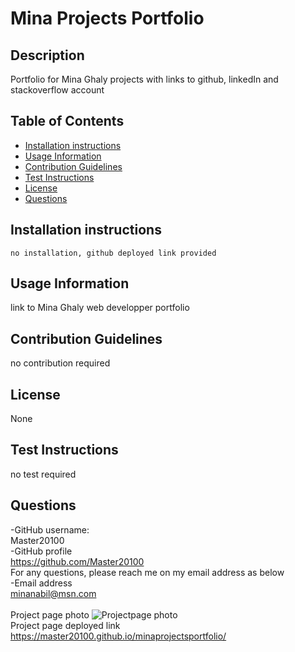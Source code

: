 # Mina Projects Portfolio





## Description
Portfolio for Mina Ghaly projects with links to github, linkedIn and stackoverflow account

## Table of Contents
- [Installation instructions](#installation-instructions)
- [Usage Information](#usage-information)
- [Contribution Guidelines](#contribution-guidelines)
- [Test Instructions](#test-instructions)
- [License](#license)
- [Questions](#questions)


## Installation instructions 
```no installation, github deployed link provided```

## Usage Information
link to Mina Ghaly web developper portfolio

## Contribution Guidelines
no contribution required

## License
None<br>


## Test Instructions
no test required

## Questions
-GitHub username:<br>Master20100<br>
-GitHub profile<br>
https://github.com/Master20100<br>
For any questions, please reach me on my email address as below <br>
-Email address<br>
<minanabil@msn.com>
<br>
<br>
Project page photo
![Projectpage photo](./src/Assets/projectPagePhoto.jpg)
<br>
Project page deployed link<br>
https://master20100.github.io/minaprojectsportfolio/
